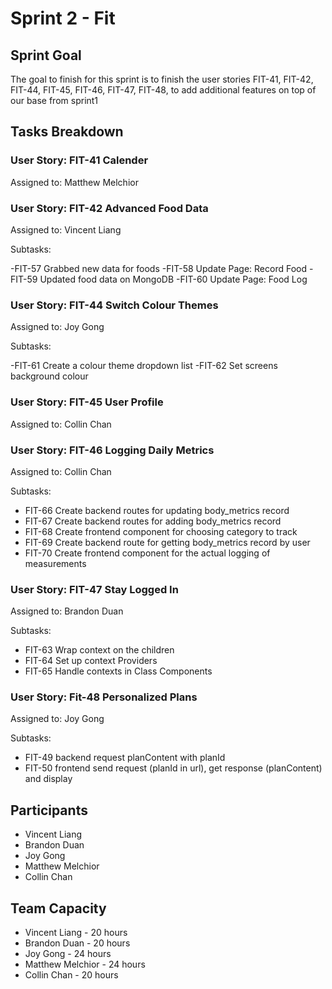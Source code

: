 # Sprint 2 - Fit

## Sprint Goal

The goal to finish for this sprint is to finish the user stories FIT-41, FIT-42, FIT-44, FIT-45, FIT-46, FIT-47, FIT-48, to add additional features on top of our base from sprint1

## Tasks Breakdown

### User Story: FIT-41 Calender

Assigned to: Matthew Melchior

### User Story: FIT-42 Advanced Food Data

Assigned to: Vincent Liang

Subtasks:

-FIT-57 Grabbed new data for foods
-FIT-58 Update Page: Record Food
-FIT-59 Updated food data on MongoDB
-FIT-60 Update Page: Food Log

### User Story: FIT-44 Switch Colour Themes

Assigned to: Joy Gong

Subtasks:

-FIT-61 Create a colour theme dropdown list
-FIT-62 Set screens background colour

### User Story: FIT-45 User Profile

Assigned to: Collin Chan

### User Story: FIT-46 Logging Daily Metrics

Assigned to: Collin Chan

Subtasks:

- FIT-66 Create backend routes for updating body_metrics record
- FIT-67 Create backend routes for adding body_metrics record
- FIT-68 Create frontend component for choosing category to track
- FIT-69 Create backend route for getting body_metrics record by user
- FIT-70 Create frontend component for the actual logging of measurements

### User Story: FIT-47 Stay Logged In

Assigned to: Brandon Duan

Subtasks:

- FIT-63 Wrap context on the children
- FIT-64 Set up context Providers
- FIT-65 Handle contexts in Class Components

### User Story: Fit-48 Personalized Plans

Assigned to: Joy Gong

Subtasks:

- FIT-49 backend request planContent with planId
- FIT-50 frontend send request (planId in url), get response (planContent) and display

## Participants

- Vincent Liang
- Brandon Duan
- Joy Gong
- Matthew Melchior
- Collin Chan

## Team Capacity

- Vincent Liang - 20 hours
- Brandon Duan - 20 hours
- Joy Gong - 24 hours
- Matthew Melchior - 24 hours
- Collin Chan - 20 hours
